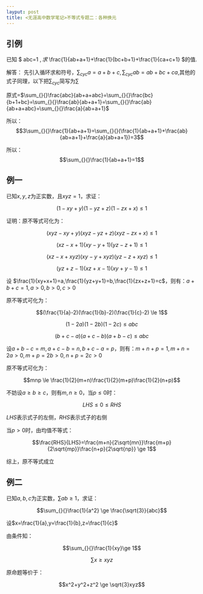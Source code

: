 ```yaml
---
layput: post
title: <无涯高中数学笔记>不等式专题二：各种换元
---
```


## 引例

已知 $ abc=1 $, 求$ \frac{1}{ab+a+1}+\frac{1}{bc+b+1}+\frac{1}{ca+c+1} $的值.

解答： 先引入循环求和符号，$\sum_{cyc}{}a=a+b+c ,\sum_{cyc}{}ab=ab+bc+ca$,其他的式子同理，以下把$\sum_{cyc}{}$简写为$\sum_{}{}$

   原式=$\sum_{}{}\frac{abc}{ab+a+abc}=\sum_{}{}\frac{bc}{b+1+bc}=\sum_{}{}\frac{ab}{ab+a+1}=\sum_{}{}\frac{ab}{ab+a+abc}=\sum_{}{}\frac{a}{ab+a+1}$
   
   所以：
   $$3\sum_{}{}\frac{1}{ab+a+1}=\sum_{}{}(\frac{1}{ab+a+1}+\frac{ab}{ab+a+1}+\frac{a}{ab+a+1})=3$$
   
   所以：
   $$\sum_{}{}\frac{1}{ab+a+1}=1$$


## 例一

已知$x,y,z$为正实数，且$xyz=1$，求证：

$$(1-xy+y)(1-yz+z)(1-zx+x) \le 1$$

证明：原不等式可化为：

$$(xyz-xy+y)(xyz-yz+z)(xyz-zx+x) \le 1$$

$$(xz-x+1)(xy-y+1)(yz-z+1) \le 1$$

$$(xz-x+xyz)(xy-y+xyz)(yz-z+xyz) \le 1$$

$$(yz+z-1)(xz+x-1)(xy+y-1) \le 1$$

设 $\frac{1}{xy+x+1}=a,\frac{1}{yz+y+1}=b,\frac{1}{zx+z+1}=c$，则有：$a+b+c=1,a>0,b>0,c>0$

原不等式可化为：

$$(\frac{1}{a}-2)(\frac{1}{b}-2)(\frac{1}{c}-2) \le 1$$

$$(1-2a)(1-2b)(1-2c)\le abc$$

$$(b+c-a)(a+c-b)(a+b-c) \le abc$$

设$a+b-c=m,a+c-b=n,b+c-a=p$，则有：$m+n+p=1,m+n=2a>0,m+p=2b>0,n+p=2c>0$

原不等式可化为：

$$mnp \le \frac{1}{2}(m+n)\frac{1}{2}(m+p)\frac{1}{2}(n+p)$$

不妨设$a \ge b \ge c$，则有$m,n \ge 0$，当$p \le 0$时：

$$LHS\le 0 \le RHS$$

$LHS$表示式子的左侧，$RHS$表示式子的右侧

当$p>0$时，由均值不等式：

$$\frac{RHS}{LHS}=\frac{m+n}{2\sqrt{mn}}\frac{m+p}{2\sqrt{mp}}\frac{n+p}{2\sqrt{np}} \ge 1$$

综上，原不等式成立

## 例二

已知$a,b,c$为正实数，$\sum_{}{}ab \ge 1$，求证：

$$\sum_{}{}\frac{1}{a^2} \ge \frac{\sqrt{3}}{abc}$$

设$x=\frac{1}{a},y=\frac{1}{b},z=\frac{1}{c}$

由条件知：

$$\sum_{}{}\frac{1}{xy}\ge 1$$

$$\sum_{}{}x\ge xyz$$

原命题等价于：

$$x^2+y^2+z^2 \ge \sqrt{3}xyz$$



